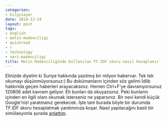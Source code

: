 ```yaml
---
categories:
- bilgisayar
date: 2019-12-24
layout: post
tags:
- english
- metin-madenciligi
- quickread
- r
- technology
- veri-madenciligi
title: Metin Madenciliğinde Kullanılan TF.IDF skoru nasıl hesaplanır
---
```


Elinizde diyelim ki Suriye hakkında yazılmış bir milyon habervar. Tek tek okumayı düşünmüyorsunuz:) Bu dokümanların içinden söz gelimi İdlib hakkında geçen haberleri arayacaksınız. Hemen Ctrl+F'ye davranıyorsunuz 120806 adet kavram geliyor. Eh bunları da okuyazsınız. Peki bunların içinden en ilgili olanı okumak isterseniz ne yaparsınız. Bir nevi kendi küçük Google'nizi yaratmanız gerekecek. İşte tam burada böyle bir durumda TF.IDF skoru hesaplatmak yardımınıza koşar. Nasıl yapılacağını basit bir simülasyonla şurada [anlattım](https://rpubs.com/suatatan/tfidf).
